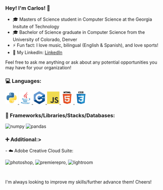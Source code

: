### Hey! I'm Carlos! 🌱
<ul>
  <li>🎓 Masters of Science student in Computer Science at the Georgia Insitute of Technology</li>
  <li>🎓 Bachelor of Science graduate in Computer Science from the University of Colorado, Denver</li>
  <li>⚡ Fun fact: I love music, bilingual (English & Spanish), and love sports!</li>
  <li>💼 My LinkedIn: <a href="https://www.linkedin.com/in/carlos-valdez-cv/">LinkedIn</a></li>
</ul>
<p>Feel free to ask me anything or ask about any potential opportunities you may have for your organization!</p>

<h3 align="left">💻 Languages:</h3>
<p align="left">
  <!-- Python -->
  <a 
    href="https://www.python.org" target="_blank" rel="noreferrer"> 
    <img src="https://raw.githubusercontent.com/devicons/devicon/master/icons/python/python-original.svg" alt="python" width="40" height="40"/>
  </a> 
  <!-- Java -->
  <a 
    href="https://www.java.com" target="_blank" rel="noreferrer"> 
    <img src="https://raw.githubusercontent.com/devicons/devicon/master/icons/java/java-original.svg" alt="java" width="40" height="40"/>
  </a>
  <!-- C++ -->
  <a href="https://www.w3schools.com/cpp/" target="_blank" rel="noreferrer"> 
    <img src="https://raw.githubusercontent.com/devicons/devicon/master/icons/cplusplus/cplusplus-original.svg" alt="cplusplus" width="40" height="40"/>
  </a>
  <!-- JavaScript -->
  <a href="https://developer.mozilla.org/en-US/docs/Web/JavaScript" target="_blank" rel="noreferrer"> 
    <img src="https://raw.githubusercontent.com/devicons/devicon/master/icons/javascript/javascript-original.svg" alt="javascript" width="40" height="40"/>
  </a>
  <!-- HTML -->
  <a href="https://www.w3.org/html/" target="_blank" rel="noreferrer"> 
    <img src="https://raw.githubusercontent.com/devicons/devicon/master/icons/html5/html5-original-wordmark.svg" alt="html5" width="40" height="40"/>
  </a>
  <!-- CSS -->
  <a href="https://www.w3schools.com/css/" target="_blank" rel="noreferrer"> 
    <img src="https://raw.githubusercontent.com/devicons/devicon/master/icons/css3/css3-original-wordmark.svg" alt="css3" width="40" height="40"/> 
  </a>
</p>
<h3 align="left">🔨 Frameworks/Libraries/Stacks/Databases:</h3>
  <!-- NumPy -->
  <a>
    <img src="https://cdn.jsdelivr.net/gh/devicons/devicon@latest/icons/numpy/numpy-original.svg" alt="numpy" width="40" height="40"/>
  </a>
  <!-- Pandas -->
  <a>
    <img src="https://cdn.jsdelivr.net/gh/devicons/devicon@latest/icons/pandas/pandas-original-wordmark.svg" alt="pandas" width="40" height="40"/>
  </a>
<h3 align="left">➕ Additional:></h3>
- ☁️ Adobe Creative Cloud Suite:
<a>
  <p align="left">
      <img src="https://cdn.jsdelivr.net/gh/devicons/devicon@latest/icons/photoshop/photoshop-original.svg" alt="photoshop" width="40" height="40"/>,
      <img src="https://cdn.jsdelivr.net/gh/devicons/devicon@latest/icons/premierepro/premierepro-original.svg" alt="premierepro" width="40" height="40"/>,
      <img src= ![image](https://github.com/user-attachments/assets/9f52a8c1-e9f9-4b4d-ad5b-30cc90def7da) alt="lightroom" width="40" height="40">
  </p>
</a>
<br>
<p>I'm always looking to improve my skills/further advance them! Cheers!</p>
<!--
    **valdcarl/valdcarl** is a ✨ _special_ ✨ repository because its `README.md` (this file) appears on your GitHub profile.
    
    Here are some ideas to get you started:
    
    - 🔭 I’m currently working on ...
    - 🌱 I’m currently learning ...
    - 👯 I’m looking to collaborate on ...
    - 🤔 I’m looking for help with ...
    - 💬 Ask me about ...
    - 📫 How to reach me: ...
    - 😄 Pronouns: ...
    - ⚡ Fun fact: ...
-->

